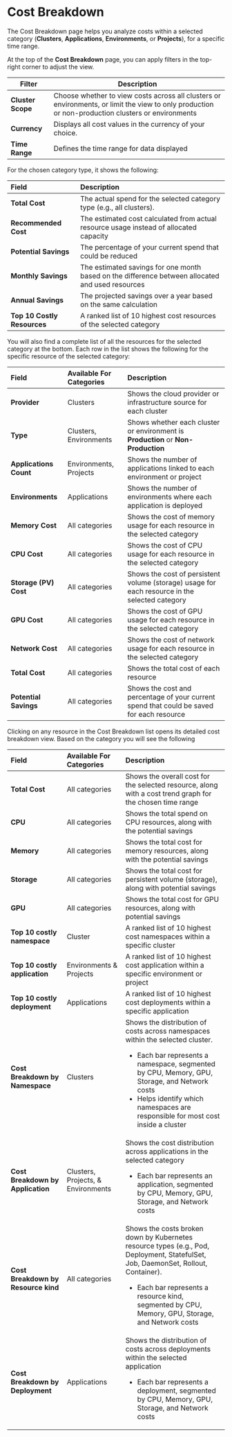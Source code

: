 # Cost Breakdown

The Cost Breakdown page helps you analyze costs within a selected category (**Clusters**, **Applications**, **Environments**, or **Projects**), for a specific time range.

At the top of the **Cost Breakdown** page, you can apply filters in the top-right corner to adjust the view.

| Filter           | Description                                                                 |
|------------------|-----------------------------------------------------------------------------|
| **Cluster Scope** | Choose whether to view costs across all clusters or environments, or limit the view to only production or non-production clusters or environments |
| **Currency**      | Displays all cost values in the currency of your choice.                    |
| **Time Range**    | Defines the time range for data displayed |


For the chosen category type, it shows the following:

| Field                       | Description                                                              |
|:--------------------------- |:----------------------------------------------------------------------------|
| **Total Cost**              | The actual spend for the selected category type (e.g., all clusters).       |
| **Recommended Cost**        | The estimated cost calculated from actual resource usage instead of allocated capacity|
| **Potential Savings**       | The percentage of your current spend that could be reduced|
| **Monthly Savings**         | The estimated savings for one month based on the difference between allocated and used resources |
| **Annual Savings**          | The projected savings over a year based on the same calculation|
| **Top 10 Costly Resources** | A ranked list of 10 highest cost resources of the selected category|

<!-- image -->

You will also find a complete list of all the resources for the selected category at the bottom.
Each row in the list shows the following for the specific resource of the selected category: 

| Field              | Available For Categories     | Description                                                            |
|:------------------------|:---------------------------------|:--------------------------------------------------------------------       |
| **Provider**           | Clusters                        | Shows the cloud provider or infrastructure source for each cluster         |
| **Type**               | Clusters, Environments          | Shows whether each cluster or environment is **Production** or **Non-Production** |
| **Applications Count** | Environments, Projects          | Shows the number of applications linked to each environment or project |
| **Environments**       | Applications                    | Shows the number of environments where each application is deployed |
| **Memory Cost**        | All categories                  | Shows the cost of memory usage for each resource in the selected category |
| **CPU Cost**           | All categories                  | Shows the cost of CPU usage for each resource in the selected category |
| **Storage (PV) Cost**  | All categories                  | Shows the cost of persistent volume (storage) usage for each resource in the selected category |
| **GPU Cost**           | All categories                  | Shows the cost of GPU usage for each resource in the selected category |
| **Network Cost**       | All categories                  | Shows the cost of network usage for each resource in the selected category |
| **Total Cost**         | All categories                  | Shows the total cost of each resource |
| **Potential Savings**  | All categories                  | Shows the cost and percentage of your current spend that could be saved for each resource |

<!-- image -->


Clicking on any resource in the Cost Breakdown list opens its detailed cost breakdown view. Based on the category you will see the following

| Field           |Available For Categories | Description |
|:-----------------|:-------------|:----|
| **Total Cost**  | All categories | Shows the overall cost for the selected resource, along with a cost trend graph for the chosen time range |
| **CPU**    | All categories | Shows the total spend on CPU resources, along with the potential savings |
| **Memory** | All categories | Shows the total cost for memory resources, along with the potential savings |
| **Storage**| All categories | Shows the total cost for persistent volume (storage), along with potential savings |
| **GPU**    | All categories | Shows the total cost for GPU resources, along with potential savings |
|**Top 10 costly namespace**|Cluster| A ranked list of 10 highest cost namespaces within a specific cluster|
|**Top 10 costly application**|Environments & Projects|A ranked list of 10 highest cost application within a specific environment or project|
|**Top 10 costly deployment**|Applications|A ranked list of 10 highest cost deployments within a specific application|
|**Cost Breakdown by Namespace**|Clusters|Shows the distribution of costs across namespaces within the selected cluster. <ul><li>Each bar represents a namespace, segmented by CPU, Memory, GPU, Storage, and Network costs</li><li> Helps identify which namespaces are responsible for most cost inside a cluster</li></ul> |
|**Cost Breakdown by Application**|Clusters, Projects, & Environments|Shows the cost distribution across applications in the selected category <ul><li>Each bar represents an application, segmented by CPU, Memory, GPU, Storage, and Network costs </li></ul>|
|**Cost Breakdown by Resource kind**|All categories|Shows the costs broken down by Kubernetes resource types (e.g., Pod, Deployment, StatefulSet, Job, DaemonSet, Rollout, Container). <ul><li>Each bar represents a resource kind, segmented by CPU, Memory, GPU, Storage, and Network costs </li></ul>|
|**Cost Breakdown by Deployment**|Applications|Shows the distribution of costs across deployments within the selected application <ul><li>Each bar represents a deployment, segmented by CPU, Memory, GPU, Storage, and Network costs </li></ul>|

<!-- Graphs, GIFs, Images -->